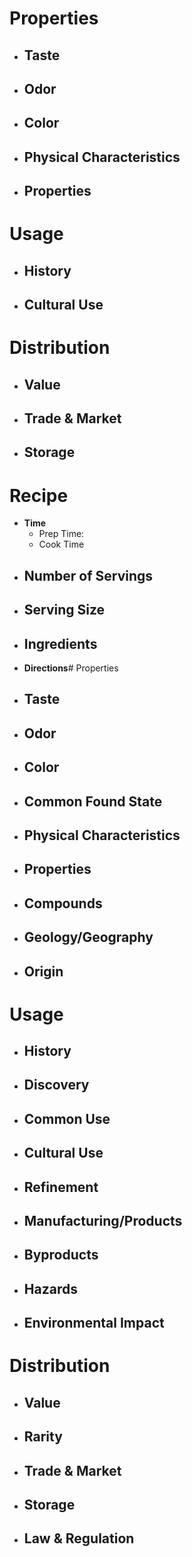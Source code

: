 # Properties
- **Taste**
	- 
- **Odor**
	- 
- **Color**
	- 
- **Physical Characteristics**
	- 
- **Properties**
	- 
# Usage
- **History**
	- 
- **Cultural Use**
	- 
# Distribution
- **Value**
	- 
- **Trade & Market**
	- 
- **Storage**
	- 
# Recipe
- **Time**
	- Prep Time:
	- Cook Time
- **Number of Servings**
	- 
 - **Serving Size**
	 - 
- **Ingredients**
	- 
- **Directions**# Properties
- **Taste**
	- 
- **Odor**
	- 
- **Color**
	- 
- **Common Found State**
	- 
- **Physical Characteristics**
	- 
- **Properties**
	- 
- **Compounds**
	- 
- **Geology/Geography**
	- 
- **Origin**
	- 
# Usage
- **History**
	- 
- **Discovery**
	- 
- **Common Use**
	- 
- **Cultural Use**
	- 
- **Refinement**
	- 
- **Manufacturing/Products**
	- 
- **Byproducts**
	- 
- **Hazards**
	- 
- **Environmental Impact**
	- 
# Distribution
- **Value**
	- 
- **Rarity**
	- 
- **Trade & Market**
	- 
- **Storage**
	- 
- **Law & Regulation**
	- 